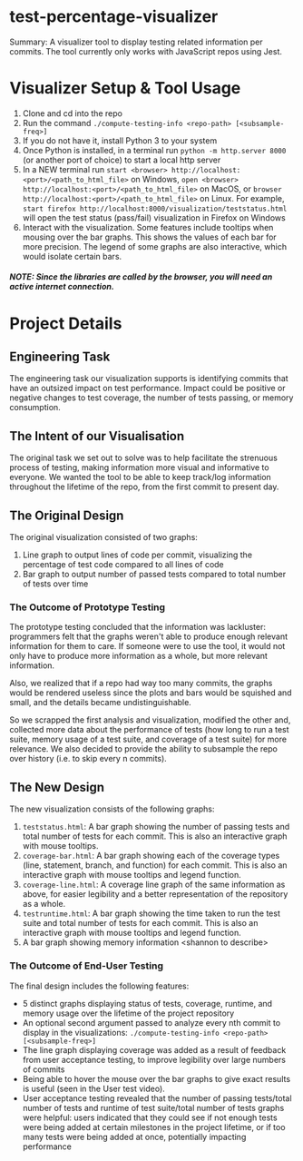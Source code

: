 # test-percentage-visualizer

Summary: A visualizer tool to display testing related information per commits. The tool currently only works with JavaScript repos using Jest.

# Visualizer Setup & Tool Usage

1. Clone and cd into the repo
2. Run the command `./compute-testing-info <repo-path> [<subsample-freq>]`
3. If you do not have it, install Python 3 to your system
4. Once Python is installed, in a terminal run `python -m http.server 8000` (or another port of choice) to start a local http server
5. In a NEW terminal run `start <browser> http://localhost:<port>/<path_to_html_file>` on Windows, `open <browser> http://localhost:<port>/<path_to_html_file>` on MacOS, or `browser http://localhost:<port>/<path_to_html_file>` on Linux. For example, `start firefox http://localhost:8000/visualization/teststatus.html` will open the test status (pass/fail) visualization in Firefox on Windows
6. Interact with the visualization. Some features include tooltips when mousing over the bar graphs. This shows the values of each bar for more precision. The legend of some graphs are also
interactive, which would isolate certain bars.

##### NOTE: Since the libraries are called by the browser, you will need an active internet connection.

# Project Details

## Engineering Task

The engineering task our visualization supports is identifying commits that have an outsized impact on test performance. Impact could be positive or negative changes to test coverage, the number of tests passing, or memory consumption.

## The Intent of our Visualisation

The original task we set out to solve was to help facilitate the strenuous process of testing, making information more visual and informative to everyone. We wanted the tool to be able to keep track/log information throughout the lifetime of the repo, from the first commit to present day.

## The Original Design

The original visualization consisted of two graphs:

1. Line graph to output lines of code per commit, visualizing the percentage of test code compared to all lines of code
2. Bar graph to output number of passed tests compared to total number of tests over time

### The Outcome of Prototype Testing

The prototype testing concluded that the information was lackluster: programmers felt that the graphs weren't able to produce enough relevant information for them to care. If someone were to use the tool, it would not only have to produce more information as a whole, but more relevant information.

Also, we realized that if a repo had way too many commits, the graphs would be rendered useless since the plots and bars would be squished and small, and the details became undistinguishable.

So we scrapped the first analysis and visualization, modified the other and, collected more data about the performance of tests (how long to run a test suite, memory usage of a test suite, and coverage of a test suite) for more relevance. We also decided to provide the ability to subsample the repo over history (i.e. to skip every n commits).

## The New Design

The new visualization consists of the following graphs:

1. `teststatus.html`: A bar graph showing the number of passing tests and total number of tests for each commit. This is also an interactive graph with mouse tooltips.
2. `coverage-bar.html`: A bar graph showing each of the coverage types (line, statement, branch, and function) for each commit. This is also an interactive graph with mouse tooltips and legend function.
3. `coverage-line.html`: A coverage line graph of the same information as above, for easier legibility and a better representation of the repository as a whole.
4. `testruntime.html`: A bar graph showing the time taken to run the test suite and total number of tests for each commit. This is also an interactive graph with mouse tooltips and legend function.
5. A bar graph showing memory information &lt;shannon to describe&gt;

### The Outcome of End-User Testing

The final design includes the following features:

- 5 distinct graphs displaying status of tests, coverage, runtime, and memory usage over the lifetime of the project repository
- An optional second argument passed to analyze every nth commit to display in the visualizations: `./compute-testing-info <repo-path> [<subsample-freq>]`
- The line graph displaying coverage was added as a result of feedback from user acceptance testing, to improve legibility over large numbers of commits
- Being able to hover the mouse over the bar graphs to give exact results is useful (seen in the User test video).
- User acceptance testing revealed that the number of passing tests/total number of tests and runtime of test suite/total number of tests graphs were helpful: users indicated that they could see if not enough tests were being added at certain milestones in the project lifetime, or if too many tests were being added at once, potentially impacting performance
